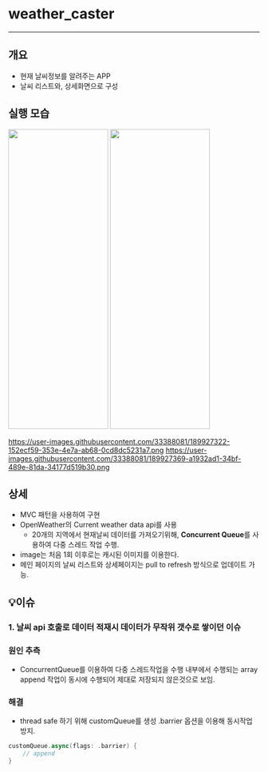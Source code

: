 # weather_caster
---

## 개요

- 현재 날씨정보를 알려주는 APP
- 날씨 리스트와, 상세화면으로 구성


## 실행 모습

<p>
    <img width="200" height="600" src="[http://www.fillmurray.com/460/300](https://user-images.githubusercontent.com/33388081/189927287-49a3291c-a120-4aba-9045-f19af885451b.png)">
    <img width="200" height="600" src="[http://www.fillmurray.com/460/300](https://user-images.githubusercontent.com/33388081/189927350-d2d4482a-eece-45fb-acff-ab39af7ba998.png)">
</p>

https://user-images.githubusercontent.com/33388081/189927322-152ecf59-353e-4e7a-ab68-0cd8dc5231a7.png
https://user-images.githubusercontent.com/33388081/189927369-a1932ad1-34bf-489e-81da-34177d519b30.png


## 상세

- MVC 패턴을 사용하여 구현
- OpenWeather의 Current weather data api를 사용
    - 20개의 지역에서 현재날씨 데이터를 가져오기위해,
    **Concurrent Queue**를 사용하여 다중 스레드 작업 수행.
- image는 처음 1회 이후로는 캐시된 이미지를 이용한다.
- 메인 페이지의 날씨 리스트와 상세페이지는 pull to refresh 방식으로
업데이트 가능.


## 💡이슈

### 1. 날씨 api 호출로 데이터 적재시 데이터가 무작위 갯수로 쌓이던 이슈

### 원인 추측

- ConcurrentQueue를 이용하여 다중 스레드작업을 수행
내부에서 수행되는 array append 작업이 동시에 수행되어 제대로 저장되지 않은것으로 보임.

### 해결

- thread safe 하기 위해 customQueue를 생성 
.barrier 옵션을 이용해 동시작업 방지.

```swift
customQueue.async(flags: .barrier) {
    // append
}
```
